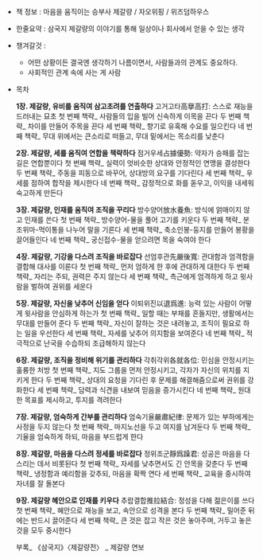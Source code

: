 - 책  정보 : 마음을 움직이는 승부사 제갈량 / 자오위핑 / 위즈덤하우스

- 한줄요약 : 삼국지 제갈량의 이야기를 통해 일상이나 회사에서 얻을 수 있는 생각

- 챙겨갈것 :
  - 어떤 상황이든 결국엔 생각하기 나름이면서, 사람들과의 관계도 중요하다.
  - 사회적인 관계 속에 사는 게 사람
  
- 목차

    **1장. 제갈량, 유비를 움직여 삼고초려를 연출하다**
  고거고타高擧高打: 스스로 재능을 드러내는 묘초
    첫 번째 책략_ 사람들의 입을 빌어 신속하게 이목을 끈다
    두 번째 책략_ 차이를 만들어 주목을 끈다
    세 번째 책략_ 향기로 유혹해 수요를 일으킨다
    네 번째 책략_ 무대 위에서는 큰소리로 떠들고, 무대 밑에서는 목소리를 낮춘다
  
    **2장. 제갈량, 세를 움직여 연합을 책략하다**
  점거우세占據優勢: 약자가 승패를 잡는 길은 연합뿐이다
    첫 번째 책략_ 실력이 엇비슷한 상대와 안정적인 연맹을 결성한다
    두 번째 책략_ 주동을 피동으로 바꾸어, 상대방의 요구를 기다린다
    세 번째 책략_ 우세를 점하여 합작을 제시한다
    네 번째 책략_ 감정적으로 화를 돋우고, 이익을 내세워 숙고하게 만든다
  
    **3장. 제갈량, 인재를 움직여 조직을 꾸리다**
  방수양어放水養魚: 방식에 얽매이지 않고 인재를 쓴다
    첫 번째 책략_ 방수양어-물을 풀어 고기를 키운다
    두 번째 책략_ 분조위마-먹이통을 나누어 말을 기른다
    세 번째 책략_ 축소인봉-둥지를 만들어 봉황을 끌어들인다
    네 번째 책략_ 궁신접수-물을 얻으려면 목을 숙여야 한다
  
    **4장. 제갈량, 기강을 다스려 조직을 바로잡다**
  선엄후관先嚴後寬: 관대함과 엄격함을 결합해 대사를 이룬다
    첫 번째 책략_ 먼저 엄하게 한 후에 관대하게 대한다
    두 번째 책략_ 자리는 주되, 권력은 주지 않는다
    세 번째 책략_ 측근에게 엄격하게 하고 윗사람을 벌하여 권위를 세운다
  
    **5장. 제갈량, 자신을 낮추어 신임을 얻다**
  이퇴위진以退爲進: 능력 있는 사람이 어떻게 윗사람을 안심하게 하는가
    첫 번째 책략_ 일할 때는 부채를 흔들지만, 생활에서는 무대를 만들어 준다
    두 번째 책략_ 자신이 잘하는 것은 내려놓고, 조직이 필요로 하는 일을 우선한다
    세 번째 책략_ 자세를 낮추어 의지함을 보여준다
    네 번째 책략_ 적극적으로 난국을 수습하되 조급해하지 않는다
  
    **6장. 제갈량, 조직을 정비해 위기를 관리하다**
  각취각위各就各位: 민심을 안정시키는 훌륭한 처방
    첫 번째 책략_ 지도 그룹을 먼저 안정시키고, 각자가 자신의 위치를 지키게 한다
    두 번째 책략_ 상대의 요청을 기다린 후 문제를 해결해줌으로써 권위를 강화한다
    세 번째 책략_ 담력과 식견을 내보여 믿음을 증가시킨다
    네 번째 책략_ 원대한 목표를 제시하고, 투지를 격려한다
  
    **7장. 제갈량, 엄숙하게 간부를 관리하다**
  엄숙기율嚴肅紀律: 문제가 있는 부하에게는 사정을 두지 않는다
    첫 번째 책략_ 마지노선을 두고 여지를 남겨둔다
    두 번째 책략_ 기율을 엄숙하게 하되, 마음을 부드럽게 한다
  
    **8장. 제갈량, 마음을 다스려 정세를 바로잡다**
  정위조군靜爲躁君: 성공은 마음을 다스리는 데서 비롯된다
    첫 번째 책략_ 자세를 낮추면서도 긴 안목을 갖춘다
    두 번째 책략_ 냉정함과 예리함을 갖추되, 마음을 확짝 연다
    세 번째 책략_ 교육을 중시하여 자녀를 잘 돌본다
  
    **9장. 제갈량 혜안으로 인재를 키우다**
  추랍결합推拉結合: 정성을 다해 젊은이를 쓰다
    첫 번째 책략_ 혜안으로 재능을 보고, 속안으로 성격을 본다
    두 번째 책략_ 밀어준 뒤에는 반드시 끌어준다
    세 번째 책략_ 큰 것은 잡고 작은 것은 놓아주며, 거두고 놓은 것을 모두 중시한다
  
    부록_ 《삼국지》〈제갈량전〉
  _ 제갈량 연보  
